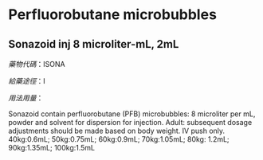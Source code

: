 # Perfluorobutane microbubbles

## Sonazoid inj 8 microliter-mL, 2mL

*藥物代碼*：ISONA

*給藥途徑*：I

*用法用量*：

Sonazoid contain perfluorobutane (PFB) microbubbles: 8 microliter per mL, powder and solvent for dispersion for injection. Adult:  subsequent dosage adjustments should be made based on body weight. IV push only. 40kg:0.6mL;  50kg:0.75mL;   60kg:0.9mL;  70kg:1.05mL;  80kg:  1.2mL;  90kg:1.35mL; 100kg:1.5mL  

